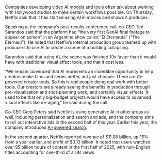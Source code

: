 Companies developing [video](https://techcrunch.com/2025/04/03/runway-best-known-for-its-video-generating-models-raises-308m/) AI [models](https://techcrunch.com/2025/05/15/hedra-the-app-used-to-make-talking-baby-podcasts-raises-32m-from-a16z/) and [tools](https://techcrunch.com/2025/04/28/ai-animation-startup-cheehoo-lands-10m-funding-from-greycroft/) often talk about working with Hollywood studios to make certain workflows possible. On Thursday, Netflix said that it has started using AI in movies and shows it produces.

Speaking at the company’s post-results conference call, co-CEO Ted Sarandos said that the platform had “the very first GenAI final footage to appear on screen” in an Argentine show called “El Eternauta” (“The Eternaut”). He noted that Netflix’s internal production group teamed up with producers to use AI to create a scene of a building collapsing.

Sarandos said that using AI, the scene was finished 10x faster than it would have with traditional visual effect tools, and that it cost less.

“We remain convinced that AI represents an incredible opportunity to help creators make films and series better, not just cheaper. There are AI-powered creator tools. So this is real people doing real work with better tools. Our creators are already seeing the benefits in production through pre-visualization and shot-planning work, and certainly visual effects. It used to be that only big-budget projects would have access to advanced visual effects like de-aging,” he said during the call.

Co-CEO Greg Peters said Netflix is using generative AI in other areas as well, including personalization and search and ads, and the company aims to roll out interactive ads in the second half of this year. Earlier this year, the company introduced [AI-powered search](https://techcrunch.com/2025/05/07/netflix-debuts-its-generative-ai-powered-search-tool/).

In the second quarter, Netflix reported revenue of $11.08 billion, up 16% from a year earlier, and profit of $3.13 billion. It noted that users watched over 95 billion hours of content in the first half of 2025, with non-English titles accounting for one-third of all its views.